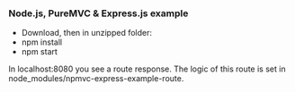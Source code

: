 ### Node.js, PureMVC & Express.js example

- Download, then in unzipped folder:
- npm install
- npm start

In localhost:8080 you see a route response. The logic of this route is set in node_modules/npmvc-express-example-route.
